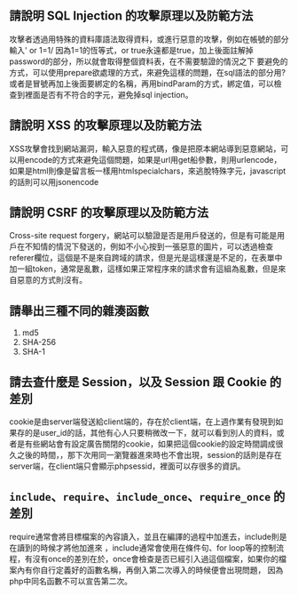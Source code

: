 ## 請說明 SQL Injection 的攻擊原理以及防範方法
攻擊者透過用特殊的資料庫語法取得資料，或進行惡意的攻擊，例如在帳號的部分輸入' or 1=1/
因為1=1的恆等式，or true永遠都是true，加上後面註解掉password的部分，所以就會取得整個資料表，在不需要驗證的情況之下
要避免的方式，可以使用prepare欲處理的方式，來避免這樣的問題，在sql語法的部分用?或者是冒號再加上後面要綁定的名稱，再用bindParam的方式，綁定值，可以檢查到裡面是否有不符合的字元，避免掉sql injection。

## 請說明 XSS 的攻擊原理以及防範方法
XSS攻擊會找到網站漏洞，輸入惡意的程式碼，像是把原本網站導到惡意網站，可以用encode的方式來避免這個問題，如果是url用get船參數，則用urlencode，如果是html則像是留言板一樣用htmlspecialchars，來逃脫特殊字元，javascript的話則可以用jsonencode


## 請說明 CSRF 的攻擊原理以及防範方法
Cross-site request forgery，網站可以驗證是否是用戶發送的，但是有可能是用戶在不知情的情況下發送的，例如不小心按到一張惡意的圖片，可以透過檢查referer欄位，這個是不是來自跨域的請求，但是光是這樣還是不足的，在表單中加一組token，通常是亂數，這樣如果正常程序來的請求會有這組為亂數，但是來自惡意的方式則沒有。

## 請舉出三種不同的雜湊函數
1. md5
2. SHA-256
3. SHA-1

## 請去查什麼是 Session，以及 Session 跟 Cookie 的差別
cookie是由server端發送給client端的，存在於client端，在上週作業有發現到如果存的是user_id的話，其他有心人只要稍微改一下，就可以看到別人的資料，或者是有些網站會有設定廣告關閉的cookie，如果把這個cookie的設定時間調成很久之後的時間，，那下次用同一瀏覽器進來時也不會出現，session的話則是存在server端，在client端只會顯示phpsessid，裡面可以存很多的資訊。


## `include`、`require`、`include_once`、`require_once` 的差別
require通常會將目標檔案的內容讀入，並且在編譯的過程中加進去，include則是在讀到的時候才將他加進來
，include通常會使用在條件句、for loop等的控制流程，有沒有once的差別在於，once會檢查是否已經引入過這個檔案，如果你的檔案內有你自行定義好的函數名稱，再倒入第二次導入的時候便會出現問題， 因為php中同名函數不可以宣告第二次。
